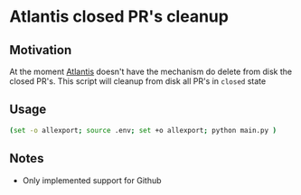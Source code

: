 # Atlantis closed PR's cleanup

## Motivation

At the moment [Atlantis](https://www.runatlantis.io/) doesn't have the mechanism do delete from disk the closed PR's. This script will cleanup from disk all PR's in `closed` state

## Usage
```sh
(set -o allexport; source .env; set +o allexport; python main.py )
```

## Notes
 * Only implemented support for Github
